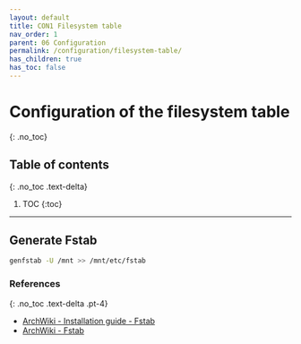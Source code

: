 ```yaml
---
layout: default
title: CON1 Filesystem table
nav_order: 1
parent: 06 Configuration
permalink: /configuration/filesystem-table/
has_children: true
has_toc: false
---
```


# Configuration of the filesystem table
{: .no_toc}

## Table of contents
{: .no_toc .text-delta}

1. TOC
{:toc}

---

## Generate Fstab

```bash
genfstab -U /mnt >> /mnt/etc/fstab
```

### References
{: .no_toc .text-delta .pt-4}

- [ArchWiki - Installation guide - Fstab](https://wiki.archlinux.org/index.php/Installation_guide#Fstab)
- [ArchWiki - Fstab](https://wiki.archlinux.org/index.php/Fstab)
